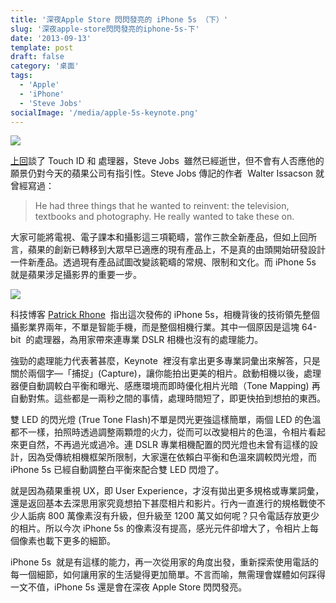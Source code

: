```yaml
---
title: '深夜Apple Store 閃閃發亮的 iPhone 5s （下）'
slug: '深夜apple-store閃閃發亮的iphone-5s-下'
date: '2013-09-13'
template: post
draft: false
category: '桌面'
tags:
  - 'Apple'
  - 'iPhone'
  - 'Steve Jobs'
socialImage: '/media/apple-5s-keynote.png'
---
```


![](/media/apple-5s-keynote.png)

[上回](/posts/深夜apple-store閃閃發亮的iphone-5s-上/)談了 Touch ID 和 處理器，Steve Jobs  雖然已經逝世，但不會有人否應他的願景仍對今天的蘋果公司有指引性。Steve Jobs 傳記的作者  Walter Issacson 就曾經寫過：

> He had three things that he wanted to reinvent: the television, textbooks and photography. He really wanted to take these on.

大家可能將電視、電子課本和攝影這三項範疇，當作三款全新產品，但如上回所言，蘋果的創新已轉移到大眾早已適應的現有產品上，不是真的由頭開始研發設計一件新產品。透過現有產品試圖改變該範疇的常規、限制和文化。而 iPhone 5s  就是蘋果涉足攝影界的重要一步。

![](/media/iphone-5_053.jpg)

科技博客 [Patrick Rhone](https://minimalmac.com/post/60993514372/worth-a-thousand-words)  指出這次發佈的 iPhone 5s，相機背後的技術領先整個攝影業界兩年，不單是智能手機，而是整個相機行業。其中一個原因是這塊 64-bit  的處理器，為用家帶來連專業 DSLR 相機也沒有的處理能力。

強勁的處理能力代表著甚麼，Keynote  裡沒有拿出更多專業詞彙出來解答，只是關於兩個字—「捕捉」(Capture)，讓你能拍出更美的相片。啟動相機以後，處理器便自動調較白平衡和曝光、感應環境而即時優化相片光暗（Tone Mapping) 再自動對焦。這些都是一兩秒之間的事情，處理時間短了，即更快拍到想拍的東西。

雙 LED 的閃光燈 (True Tone Flash)不單是閃光更強這樣簡單，兩個 LED 的色溫都不一樣，拍照時透過調整兩顆燈的火力，從而可以改變相片的色溫，令相片看起來更自然，不再過光或過冷。連 DSLR 專業相機配置的閃光燈也未曾有這樣的設計，因為受傳統相機框架所限制，大家還在依賴白平衡和色溫來調較閃光燈，而 iPhone 5s 已經自動調整白平衡來配合雙 LED 閃燈了。

就是因為蘋果重視 UX，即 User Experience，才沒有拋出更多規格或專業詞彙，還是返回基本去深思用家究竟想拍下甚麼相片和影片。行內一直進行的規格戰使不少人詬病 800 萬像素沒有升級，但升級至 1200 萬又如何呢？只令電話存放更少的相片。所以今次 iPhone 5s 的像素沒有提高，感光元件卻增大了，令相片上每個像素也載下更多的細節。

iPhone 5s  就是有這樣的能力，再一次從用家的角度出發，重新探索使用電話的每一個細節，如何讓用家的生活變得更加簡單。不言而喻，無需理會媒體如何踩得一文不值，iPhone 5s 還是會在深夜 Apple Store 閃閃發亮。
